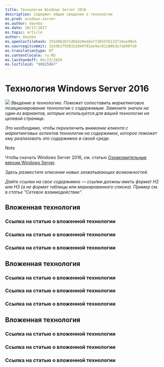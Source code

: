 ```yaml
---
title: Технология Windows Server 2016
description: Содержит общие сведения о технологии
ms.prod: windows-server
ms.author: daveba
ms.date: 10/17/2017
ms.topic: article
author: daveba
ms.openlocfilehash: 255d962bf1db5d20eddaff2655f6133710ae98e5
ms.sourcegitcommit: 3a3d62f938322849f81ee9ec01186b3e7ab90fe0
ms.translationtype: HT
ms.contentlocale: ru-RU
ms.lasthandoff: 04/23/2020
ms.locfileid: "80825867"
---
```

# <a name="technology-in-windows-server-2016"></a>Технология Windows Server 2016 

<img src="media/6-networking.png" style='align:left'> *Введение в технологию. Поможет сопоставить маркетинговое позиционирование технологии с содержимым. Замените значок на один из вариантов, которые используется для вашей технологии на целевой странице.*

*Это необходимо, чтобы переключить внимание клиента с маркетинговых аспектов технологии на содержимое, которое поможет ему реализовать это содержимое в своей среде.*



>[!Note]
> Чтобы скачать Windows Server 2016, см. статью [Ознакомительные версии Windows Server](https://www.microsoft.com/evalcenter/evaluate-windows-server-2016).

*Здесь разместите описание новых захватывающих возможностей.*

*Дайте ссылки на свое содержимое — ссылки должны иметь формат H2 или H3 (а не формат таблицы или маркированного списка). Пример см. в статье "Сетевое взаимодействие".*
## <a name="sub-technology"></a>Вложенная технология

### <a name="link-to-article-about-sub-technology"></a>Ссылка на статью о вложенной технологии

### <a name="link-to-article-about-sub-technology"></a>Ссылка на статью о вложенной технологии

### <a name="link-to-article-about-sub-technology"></a>Ссылка на статью о вложенной технологии

## <a name="sub-technology"></a>Вложенная технология
    
### <a name="link-to-article-about-sub-technology"></a>Ссылка на статью о вложенной технологии

### <a name="link-to-article-about-sub-technology"></a>Ссылка на статью о вложенной технологии

### <a name="link-to-article-about-sub-technology"></a>Ссылка на статью о вложенной технологии
## <a name="sub-technology"></a>Вложенная технология

### <a name="link-to-article-about-sub-technology"></a>Ссылка на статью о вложенной технологии

### <a name="link-to-article-about-sub-technology"></a>Ссылка на статью о вложенной технологии

### <a name="link-to-article-about-sub-technology"></a>Ссылка на статью о вложенной технологии
    